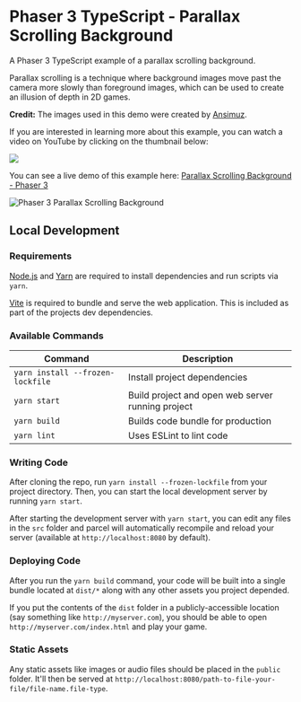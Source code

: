 # Phaser 3 TypeScript - Parallax Scrolling Background

A Phaser 3 TypeScript example of a parallax scrolling background.

Parallax scrolling is a technique where background images move past the camera more slowly than foreground images, which can be used to create an illusion of depth in 2D games.

**Credit:** The images used in this demo were created by [Ansimuz](www.ansimuz.com).

If you are interested in learning more about this example, you can watch a video on YouTube by clicking on the thumbnail below:

[<img src="https://i9.ytimg.com/vi_webp/-lJ2SQnbPSU/mqdefault.webp?v=63eead14&sqp=CPDqup8G&rs=AOn4CLBfAKM8BzXxdslt9ZVRN4EUNLhlEQ">](https://youtu.be/-lJ2SQnbPSU "Parallax Scrolling Background Tutorial in Phaser 3")

You can see a live demo of this example here: [Parallax Scrolling Background - Phaser 3](https://devshareacademy.github.io/phaser-3-typescript-games-and-examples/examples/parallax-scrolling-background/index.html)

![Phaser 3 Parallax Scrolling Background](example.gif?raw=true)

## Local Development

### Requirements

[Node.js](https://nodejs.org) and [Yarn](https://yarnpkg.com/) are required to install dependencies and run scripts via `yarn`.

[Vite](https://vitejs.dev/) is required to bundle and serve the web application. This is included as part of the projects dev dependencies.

### Available Commands

| Command | Description |
|---------|-------------|
| `yarn install --frozen-lockfile` | Install project dependencies |
| `yarn start` | Build project and open web server running project |
| `yarn build` | Builds code bundle for production |
| `yarn lint` | Uses ESLint to lint code |

### Writing Code

After cloning the repo, run `yarn install --frozen-lockfile` from your project directory. Then, you can start the local development
server by running `yarn start`.

After starting the development server with `yarn start`, you can edit any files in the `src` folder
and parcel will automatically recompile and reload your server (available at `http://localhost:8080`
by default).

### Deploying Code

After you run the `yarn build` command, your code will be built into a single bundle located at
`dist/*` along with any other assets you project depended.

If you put the contents of the `dist` folder in a publicly-accessible location (say something like `http://myserver.com`),
you should be able to open `http://myserver.com/index.html` and play your game.

### Static Assets

Any static assets like images or audio files should be placed in the `public` folder. It'll then be served at `http://localhost:8080/path-to-file-your-file/file-name.file-type`.
